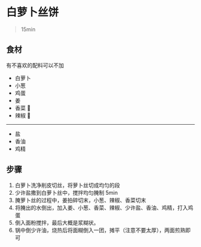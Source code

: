 # 白萝卜丝饼

> 15min

## 食材

有不喜欢的配料可以不加

- 白萝卜
- 小葱
- 鸡蛋
- 姜
- 香菜 🥢
- 辣椒 🥢

---

- 盐
- 香油
- 鸡精

## 步骤

1. 白萝卜洗净削皮切丝，将萝卜丝切成均匀的段
2. 少许盐撒到白萝卜丝中，搅拌均匀腌制 5min
3. 腌萝卜丝的过程中，姜拍碎切末，小葱、辣椒、香菜切末
4. 将腌出的水倒出，加入姜、小葱、香菜、辣椒、少许盐、香油、鸡精，打入鸡蛋
5. 倒入面粉搅拌，最后大概是浆糊状。
6. 锅中倒少许油，烧热后将面糊倒入一团，摊平（注意不要太厚），两面煎熟即可